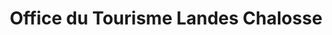 ---
title: "Office du Tourisme Landes Chalosse"
url: /amou/office-du-tourisme-landes-chalosse/
shop: cadeau
---
